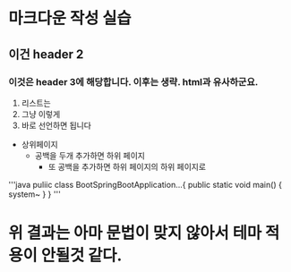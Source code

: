 #  마크다운 작성 실습

## 이건 header 2

### 이것은 header 3에 해당합니다. 이후는 생략. html과 유사하군요.


1. 리스트는
2. 그냥 이렇게
3. 바로 선언하면 됩니다



* 상위페이지
  * 공백을 두개 추가하면 하위 페이지
    * 또 공백을 추가하면 하위 페이지의 하위 페이지로 
 
'''java
puliic class BootSpringBootApplication...{ 
  public static void main() {
  system~ }
  }
'''

# 위 결과는 아마 문법이 맞지 않아서 테마 적용이 안될것 같다.
